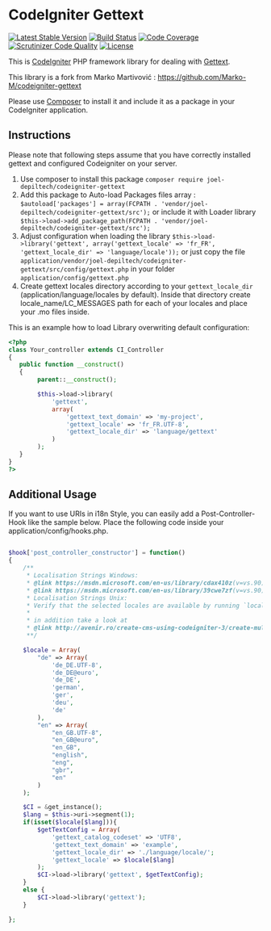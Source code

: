 CodeIgniter Gettext
===================

[![Latest Stable Version](https://poser.pugx.org/joel-depiltech/codeigniter-gettext/v/stable.svg)](https://packagist.org/packages/joel-depiltech/codeigniter-gettext)
[![Build Status](https://scrutinizer-ci.com/g/joel-depiltech/codeigniter-gettext/badges/build.png?b=master)](https://scrutinizer-ci.com/g/joel-depiltech/codeigniter-gettext/build-status/master)
[![Code Coverage](https://scrutinizer-ci.com/g/joel-depiltech/codeigniter-gettext/badges/coverage.png?b=master)](https://scrutinizer-ci.com/g/joel-depiltech/codeigniter-gettext/?branch=master)
[![Scrutinizer Code Quality](https://scrutinizer-ci.com/g/joel-depiltech/codeigniter-gettext/badges/quality-score.png?b=master)](https://scrutinizer-ci.com/g/joel-depiltech/codeigniter-gettext/?branch=master)
[![License](https://poser.pugx.org/joel-depiltech/codeigniter-gettext/license)](https://packagist.org/packages/joel-depiltech/codeigniter-gettext)

This is [CodeIgniter](https://codeigniter.com) PHP framework library for dealing with [Gettext](https://www.gnu.org/software/gettext/).

This library is a fork from Marko Martivović : https://github.com/Marko-M/codeigniter-gettext

Please use [Composer](https://getcomposer.org) to install it and include it as a package in your CodeIgniter application. 

Instructions
------------

Please note that following steps assume that you have correctly installed gettext and configured Codeigniter on your server.

1. Use composer to install this package `composer require joel-depiltech/codeigniter-gettext`
2. Add this package to Auto-load Packages files array :
`$autoload['packages'] = array(FCPATH . 'vendor/joel-depiltech/codeigniter-gettext/src');`
or include it with Loader library
`$this->load->add_package_path(FCPATH . 'vendor/joel-depiltech/codeigniter-gettext/src');`
3. Adjust configuration when loading the library
`$this->load->library('gettext', array('gettext_locale' => 'fr_FR', 'gettext_locale_dir' => 'language/locale'));`
or just copy the file `application/vendor/joel-depiltech/codeigniter-gettext/src/config/gettext.php` in your folder `application/config/gettext.php`
4. Create gettext locales directory according to your `gettext_locale_dir` (application/language/locales by default). Inside that directory create locale_name/LC_MESSAGES path for each of your locales and place your .mo files inside.

This is an example how to load Library overwriting default configuration:

```php
<?php
class Your_controller extends CI_Controller
{
   public function __construct()
   {
        parent::__construct();

        $this->load->library(
            'gettext',
            array(
                'gettext_text_domain' => 'my-project',
                'gettext_locale' => 'fr_FR.UTF-8',
                'gettext_locale_dir' => 'language/gettext'
            )
        );
   }
}
?>
```

Additional Usage
-----------------------

If you want to use URIs in i18n Style, you can easily add a Post-Controller-Hook like the sample below.
Place the following code inside your application/config/hooks.php.

```php

$hook['post_controller_constructor'] = function()
{
    /**
     * Localisation Strings Windows:
     * @link https://msdn.microsoft.com/en-us/library/cdax410z(v=vs.90).aspx
     * @link https://msdn.microsoft.com/en-us/library/39cwe7zf(v=vs.90).aspx
     * Localisation Strings Unix:
     * Verify that the selected locales are available by running `locale -a`. 
     * 
     * in addition take a look at
     * @link http://avenir.ro/create-cms-using-codeigniter-3/create-multilanguage-site-codeigniter/
     **/

    $locale = Array(
        "de" => Array(
            'de_DE.UTF-8',
            'de_DE@euro',
            'de_DE',
            'german',
            'ger',
            'deu',
            'de'
        ),
        "en" => Array(
            "en_GB.UTF-8",
            "en_GB@euro",
            "en_GB",
            "english",
            "eng",
            "gbr",
            "en"
        )
    );

    $CI = &get_instance();
    $lang = $this->uri->segment(1);
    if(isset($locale[$lang])){
        $getTextConfig = Array( 
            'gettext_catalog_codeset' => 'UTF8',
            'gettext_text_domain' => 'example',
            'gettext_locale_dir' => './language/locale/';
            'gettext_locale' => $locale[$lang]
        );
        $CI->load->library('gettext', $getTextConfig);
    }
    else {
        $CI->load->library('gettext');
    }

};
```

